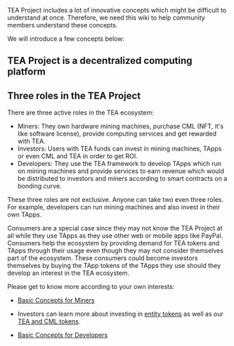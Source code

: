 
TEA Project includes a lot of innovative concepts which might be difficult to understand at once. Therefore, we need this wiki to help community members understand these concepts. 

We will introduce a few concepts below:

## TEA Project is a decentralized computing platform

## Three roles in the TEA Project

There are three active roles in the TEA ecosystem:
- Miners: They own hardware mining machines, purchase CML (NFT, it's like software license), provide computing services and get rewarded with TEA.
- Investors: Users with TEA funds can invest in mining machines, TApps or even CML and TEA in order to get ROI. 
- Developers: They use the TEA framework to develop TApps which run on mining machines and provide services to earn revenue which would be distributed to investors and miners according to smart contracts on a bonding curve.

These three roles are not exclusive. Anyone can take two even three roles. For example, developers can run mining machines and also invest in their own TApps. 

Consumers are a special case since they may not know the TEA Project at all while they use TApps as they use other web or mobile apps like PayPal. Consumers help the ecosystem by providing demand for TEA tokens and TApps through their usage even though they may not consider themselves part of the ecosystem. These consumers could become investors themselves by buying the TApp tokens of the TApps they use should they develop an interest in the TEA ecosystem. 

Please get to know more according to your own interests:

- [Basic Concepts for Miners](../_mining/TEA-Mining.md)

- Investors can learn more about investing in [entity tokens](../_token/TApp-Token-Supply-and-Demand.md) as well as our [TEA and CML tokens](../_token/Where-to-buy-TEA-token-and-CML).

- [Basic Concepts for Developers](../_tapps/Developers.md)